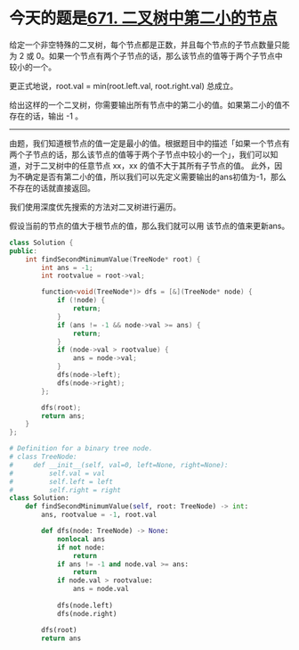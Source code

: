 # 今天的题是[671. 二叉树中第二小的节点](https://leetcode-cn.com/problems/second-minimum-node-in-a-binary-tree/)

给定一个非空特殊的二叉树，每个节点都是正数，并且每个节点的子节点数量只能为 2 或 0。如果一个节点有两个子节点的话，那么该节点的值等于两个子节点中较小的一个。

更正式地说，root.val = min(root.left.val, root.right.val) 总成立。

给出这样的一个二叉树，你需要输出所有节点中的第二小的值。如果第二小的值不存在的话，输出 -1 。

---

由题，我们知道根节点的值一定是最小的值。根据题目中的描述「如果一个节点有两个子节点的话，那么该节点的值等于两个子节点中较小的一个」，我们可以知道，对于二叉树中的任意节点 xx，xx 的值不大于其所有子节点的值。
此外，因为不确定是否有第二小的值，所以我们可以先定义需要输出的ans初值为-1，那么不存在的话就直接返回。

我们使用深度优先搜索的方法对二叉树进行遍历。

假设当前的节点的值大于根节点的值，那么我们就可以用 该节点的值来更新ans。

```c++
class Solution {
public:
    int findSecondMinimumValue(TreeNode* root) {
        int ans = -1;
        int rootvalue = root->val;

        function<void(TreeNode*)> dfs = [&](TreeNode* node) {
            if (!node) {
                return;
            }
            if (ans != -1 && node->val >= ans) {
                return;
            }
            if (node->val > rootvalue) {
                ans = node->val;
            }
            dfs(node->left);
            dfs(node->right);
        };

        dfs(root);
        return ans;
    }
};
```

```python
# Definition for a binary tree node.
# class TreeNode:
#     def __init__(self, val=0, left=None, right=None):
#         self.val = val
#         self.left = left
#         self.right = right
class Solution:
    def findSecondMinimumValue(self, root: TreeNode) -> int:
        ans, rootvalue = -1, root.val

        def dfs(node: TreeNode) -> None:
            nonlocal ans
            if not node:
                return
            if ans != -1 and node.val >= ans:
                return
            if node.val > rootvalue:
                ans = node.val
            
            dfs(node.left)
            dfs(node.right)

        dfs(root)
        return ans
```

